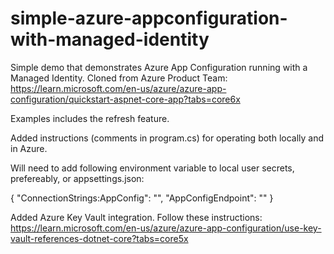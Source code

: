 # simple-azure-appconfiguration-with-managed-identity

Simple demo that demonstrates Azure App Configuration running with a Managed Identity. Cloned from Azure Product Team: https://learn.microsoft.com/en-us/azure/azure-app-configuration/quickstart-aspnet-core-app?tabs=core6x

Examples includes the refresh feature.

Added instructions (comments in program.cs) for operating both locally and in Azure.

Will need to add following environment variable to local user secrets, prefereably, or appsettings.json: 

{
  "ConnectionStrings:AppConfig": "<connection string from Azure App Config>",
  "AppConfigEndpoint": "<Endpoint for Azure App Configuraiton>"
}

Added Azure Key Vault integration. Follow these instructions: https://learn.microsoft.com/en-us/azure/azure-app-configuration/use-key-vault-references-dotnet-core?tabs=core5x
